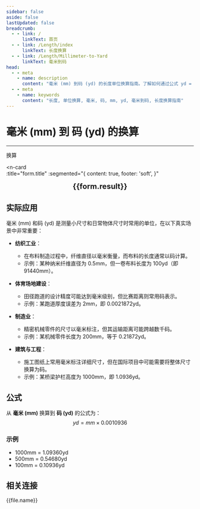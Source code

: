 ```yaml
---
sidebar: false
aside: false
lastUpdated: false
breadcrumb:
  - - link: /
      linkText: 首页
  - - link: /Length/index
      linkText: 长度换算
  - - link: /Length/Millimeter-to-Yard
      linkText: 毫米到码
head:
  - - meta
    - name: description
      content: "毫米 (mm) 到码 (yd) 的长度单位换算指南。了解如何通过公式 yd = mm × 0.0010936 换算为码。"
  - - meta
    - name: keywords
      content: "长度, 单位换算, 毫米, 码, mm, yd, 毫米到码, 长度换算指南"
---
```

# 毫米 (mm) 到 码 (yd) 的换算
---
<script setup>
import { onMounted, reactive, inject, ref } from 'vue'
import { NButton, NForm, NFormItem, NInput, NInputNumber, NSelect, NCard, useMessage,NGrid ,NGi } from 'naive-ui'
import { defineClientComponent } from 'vitepress'
import { Length } from '../../files';
const seoKey = ['单位转换器','单位换算','长度单位转换器','长度单位转换','尺寸换算','长度单位换算','长度单位换算表','厘米和毫米换算','mm是毫米吗','毫米和厘米换算','m cm','毫米换算','厘米毫米换算','一毫米等于多少厘米','cm和mm换算','毫米单位','一毫米等于多少米','mm换算cm','mm和cm换算','ｍｍ','毫米换算厘米','毫米英文','mm单位','mm换算m','英寸转毫米','分米单位','.mm','mm和m换算','cm mm','厘米换算毫米','mm cm','毫米和米换算','一厘米等于多少毫米','平方毫米','一米等于多少毫米','毫米和厘米','毫米换算米','mm是什么单位','mm to m','mm to cm','um','nm','cm','mm','mi','m']
const convert = inject('convert')

const form = reactive({
  number: null,
  result: '',
  title: '毫米 (mm) 到码 (yd) 的长度单位换算'
})

const convertHandler = () => {
  if (form.number !== null && !isNaN(form.number)) {
    const convertedValue = parseFloat(form.number) * 0.0010936
    form.result = `${form.number}mm = ${convertedValue.toFixed(5)}yd`
  } else {
    form.result = '请输入有效的数值。'
  }
}
</script>

<n-form size="large" :model="form">
  <n-form-item label="毫米 (mm)">
    <n-input-number v-model:value="form.number" placeholder="输入毫米" style="width: 100%" />
  </n-form-item>
  <n-form-item>
    <n-button type="info" @click="convertHandler" block>换算</n-button>
  </n-form-item>
</n-form>

<n-card  
  :title="form.title"
  :segmented="{
    content: true,
    footer: 'soft',
  }"
>
  <div  style="text-align:center;font-size:20px;">
    <strong>{{form.result}}</strong>
  </div>
    <template #footer>
    <div>
      <span v-for="item of seoKey">{{item}}，</span>
    </div>
  </template>
</n-card>

## 实际应用

毫米 (mm) 和码 (yd) 是测量小尺寸和日常物体尺寸时常用的单位，在以下真实场景中非常重要：

- **纺织工业**：
  - 在布料制造过程中，纤维直径以毫米衡量，而布料的长度通常以码计算。
  - 示例：某种纳米纤维直径为 0.5mm，但一卷布料长度为 100yd（即 91440mm）。

- **体育场地建设**：
  - 田径跑道的设计精度可能达到毫米级别，但比赛距离则常用码表示。
  - 示例：某跑道厚度误差为 2mm，即 0.0021872yd。

- **制造业**：
  - 精密机械零件的尺寸以毫米标注，但其运输距离可能跨越数千码。
  - 示例：某机械零件长度为 200mm，等于 0.21872yd。

- **建筑与工程**：
  - 施工图纸上常用毫米标注详细尺寸，但在国际项目中可能需要将整体尺寸换算为码。
  - 示例：某桥梁护栏高度为 1000mm，即 1.0936yd。

## 公式

从 **毫米 (mm)** 换算到 **码 (yd)** 的公式为：
$$ yd = mm \times 0.0010936 $$

### 示例
- 1000mm = 1.09360yd
- 500mm = 0.54680yd
- 100mm = 0.10936yd

## 相关连接
<n-grid x-gap="12" :cols="2">
  <n-gi v-for="(file, index) in Length" :key="index">
    <n-button
      text
      tag="a"
      :href="file.path"
      type="info"
    >
      {{file.name}}
    </n-button>
  </n-gi>
</n-grid>